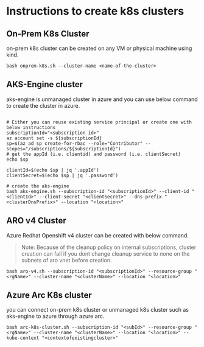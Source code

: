 # Instructions to create k8s clusters

## On-Prem K8s Cluster

on-prem k8s cluster can be created on any VM or physical machine using kind.

```
bash onprem-k8s.sh --cluster-name <name-of-the-cluster>
```

## AKS-Engine cluster

aks-engine is unmanaged cluster in azure and you can use below command to create the cluster in azure.

```

# Either you can reuse existing service principal or create one with below instructions
subscriptionId="<subscription id>"
az account set -s ${subscriptionId}
sp=$(az ad sp create-for-rbac --role="Contributor" --scopes="/subscriptions/${subscriptionId}")
# get the appId (i.e. clientid) and password (i.e. clientSecret)
echo $sp

clientId=$(echo $sp | jq '.appId')
clientSecret=$(echo $sp | jq '.password')

# create the aks-engine
bash aks-engine.sh --subscription-id "<subscriptionId>" --client-id "<clientId>" --client-secret "<clientSecret>" --dns-prefix "<clusterDnsPrefix>" --location "<location>"
```

## ARO v4 Cluster

Azure Redhat Openshift v4 cluster can be created with below command.

> Note: Because of the cleanup policy on internal subscriptions, cluster creation can fail if you dont change cleanup service to none on the subnets of aro vnet before creation.
```
bash aro-v4.sh --subscription-id "<subscriptionId>" --resource-group "<rgName>" --cluster-name "<clusterName>" --location "<location>"
```
## Azure Arc K8s cluster

you can connect on-prem k8s cluster or unmanaged k8s cluster such as aks-engine to azure through azure arc.

```
bash arc-k8s-cluster.sh --subscription-id "<subId>" --resource-group "<rgName>" --cluster-name "<clusterName>" --location "<location>" --kube-context "<contextofexistingcluster>"
```
